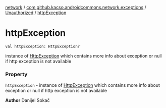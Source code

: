 [network](../../index.md) / [com.github.kacso.androidcommons.network.exceptions](../index.md) / [Unauthorized](index.md) / [httpException](./http-exception.md)

# httpException

`val httpException: HttpException?`

instance of [HttpException](#) which contains more info about exception or null if http
    exception is not available

### Property

`httpException` - instance of [HttpException](#) which contains more info about exception or null if http
    exception is not available

**Author**
Danijel Sokač

